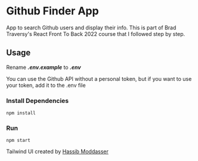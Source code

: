 # Github Finder App

App to search Github users and display their info. This is part of Brad Traversy's React Front To Back 2022 course that I followed step by step.

## Usage

Rename **_.env.example_** to **_.env_**

You can use the Github API without a personal token, but if you want to use your token, add it to the .env file

### Install Dependencies

```
npm install
```

### Run

```
npm start
```

Tailwind UI created by [Hassib Moddasser](https://twitter.com/hassibmoddasser)
